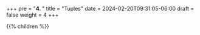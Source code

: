 +++
pre = "<b>4. </b>"
title = "Tuples"
date = 2024-02-20T09:31:05-06:00
draft = false
weight = 4
+++

{{% children %}}
